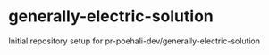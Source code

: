 # generally-electric-solution

Initial repository setup for pr-poehali-dev/generally-electric-solution